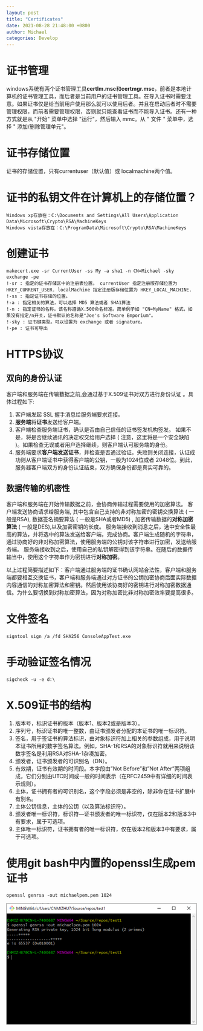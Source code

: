 ```yaml
---
layout: post
title: "Certificates"
date: 2021-08-28 21:48:00 +0800
author: Michael
categories: Develop
---
```


# 证书管理
windows系统有两个证书管理工具**certlm.msc**和**certmgr.msc**，前者是本地计算机的证书管理工具，而后者是当前用户的证书管理工具。在导入证书时需要注意。如果证书仅是给当前用户使用那么就可以使用后者。并且在启动后者时不需要管理权限，而前者需要管理权限，否则就只能查看证书而不能导入证书。还有一种方式就是从 "开始" 菜单中选择 "运行"，然后输入 mmc。从 " 文件 " 菜单中，选择 " 添加/删除管理单元"。

# 证书存储位置
证书的存储位置，只有currentuser（默认值）或 localmachine两个值。

# 证书的私钥文件在计算机上的存储位置？
	Windows xp存放在：C:\Documents and Settings\All Users\Application Data\Microsoft\Crypto\RSA\MachineKeys
	Windows vista存放在：C:\ProgramData\Microsoft\Crypto\RSA\MachineKeys

# 创建证书
	makecert.exe -sr CurrentUser -ss My -a sha1 -n CN=Michael -sky exchange -pe
	!-sr : 指定的证书存储区中的注册表位置。 currentUser 指定注册版存储位置为 HKEY_CURRENT_USER. localMachine 指定注册版存储位置为 HKEY_LOCAL_MACHINE.
	!-ss : 指定证书存储的位置。
	!-a : 指定相关的算法，可以选择 MD5 算法或者 SHA1算法
	!-n : 指定证书的名称。该名称遵循X.500命名标准。简单例子如 "CN=MyName" 格式，如果没有指定/n开关，证书默认的名称是"Joe's Software Emporium"。
	!-sky : 证书键类型。可以设置为 exchange 或者 signature。
	!-pe : 证书可导出

# HTTPS协议
## 双向的身份认证
客户端和服务端在传输数据之前,会通过基于X.509证书对双方进行身份认证 。具体过程如下:

1. 客户端发起 SSL 握手消息给服务端要求连接。
2. **服务端**将**证书**发送给客户端。
3. 客户端检查服务端证书，确认是否由自己信任的证书签发机构签发。 如果不是，将是否继续通讯的决定权交给用户选择 ( 注意，这里将是一个安全缺陷 )。如果检查无误或者用户选择继续，则客户端认可服务端的身份。
4. 服务端要求**客户端发送证书**，并检查是否通过验证。失败则关闭连接，认证成功则从客户端证书中获得客户端的公钥，一般为1024位或者 2048位。到此，服务器客户端双方的身份认证结束，双方确保身份都是真实可靠的。

## 数据传输的机密性
客户端和服务端在开始传输数据之前，会协商传输过程需要使用的加密算法。 客户端发送协商请求给服务端, 其中包含自己支持的非对称加密的密钥交换算法 ( 一般是RSA), 数据签名摘要算法 ( 一般是SHA或者MD5) , 加密传输数据的**对称加密算法** ( 一般是DES),以及加密密钥的长度。 服务端接收到消息之后，选中安全性最高的算法，并将选中的算法发送给客户端，完成协商。客户端生成随机的字符串，通过协商好的非对称加密算法，使用服务端的公钥对该字符串进行加密，发送给服务端。 服务端接收到之后，使用自己的私钥解密得到该字符串。在随后的数据传输当中，使用这个字符串作为密钥进行**对称加密**。

以上过程简要描述如下：客户端通过服务端的证书确认网站合法性，客户端和服务端都要相互交换证书，客户端和服务端通过对方证书的公钥加密协商后面实际数据内容通信的对称加密算法和密钥。然后使用该协商好的密钥进行对称加密数据通信。为什么要切换到对称加密算法，因为对称加密比非对称加密效率要提高很多。

# 文件签名
	signtool sign /a /fd SHA256 ConsoleAppTest.exe

# 手动验证签名情况
	sigcheck -u -e d:\

# X.509证书的结构
1. 版本号，标识证书的版本（版本1、版本2或是版本3）。
2. 序列号，标识证书的唯一整数，由证书颁发者分配的本证书的唯一标识符。
3. 签名，用于签证书的算法标识，由对象标识符加上相关的参数组成，用于说明本证书所用的数字签名算法。例如，SHA-1和RSA的对象标识符就用来说明该数字签名是利用RSA对SHA-1杂凑加密。
4. 颁发者，证书颁发者的可识别名（DN）。
5. 有效期，证书有效期的时间段。本字段由”Not Before”和”Not After”两项组成，它们分别由UTC时间或一般的时间表示（在RFC2459中有详细的时间表示规则）。
6. 主体，证书拥有者的可识别名，这个字段必须是非空的，除非你在证书扩展中有别名。
7. 主体公钥信息，主体的公钥（以及算法标识符）。
8. 颁发者唯一标识符，标识符—证书颁发者的唯一标识符，仅在版本2和版本3中有要求，属于可选项。
9. 主体唯一标识符，证书拥有者的唯一标识符，仅在版本2和版本3中有要求，属于可选项。

# 使用git bash中内置的openssl生成pem证书
	openssl genrsa -out michaelpem.pem 1024
![日志文件夹](/assets/develop/opensslpem.png) 
